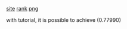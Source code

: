 [site](https://www.kaggle.com/c/titanic-gettingStarted/data)
[rank](https://www.kaggle.com/c/titanic-gettingStarted/leaderboard)
[png]('mean.png')

with tutorial, it is possible to achieve (0.77990)


